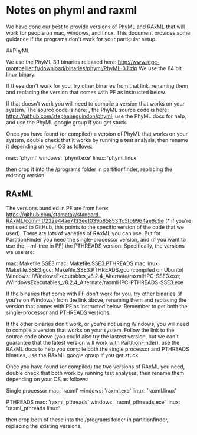 # Notes on phyml and raxml

We have done our best to provide versions of PhyML and RAxML that will work for people on mac, windows, and linux. This document provides some guidance if the programs don't work for your particular setup. 

##PhyML

We use the PhyML 3.1 binaries released here: http://www.atgc-montpellier.fr/download/binaries/phyml/PhyML-3.1.zip
We use the 64 bit linux binary.

If these don't work for you, try other binaries from that link, renaming them and replacing the version that comes with PF as instructed below.

If that doesn't work you will need to compile a version that works on your system. The source code is here: , the PhyML source code is here: https://github.com/stephaneguindon/phyml, use the PhyML docs for help, and use the PhyML google group if you get stuck. 

Once you have found (or compiled) a version of PhyML that works on your system, double check that it works by running a test analysis, then rename it depending on your OS as follows:

mac: 'phyml'
windows: 'phyml.exe'
linux: 'phyml.linux'

then drop it into the /programs folder in partitionfinder, replacing the existing version.

## RAxML

The versions bundled in PF are from here: https://github.com/stamatak/standard-RAxML/commit/222e44ae7133ee1039b85853ffc5fb6964ae9c9e (* if you're not used to GitHub, this points to the specific version of the code that we used). There are lots of varieties of RAxML you can use. But for PartitionFinder you need the single-processor version, and (if you want to use the --ml-tree in PF) the PTHREADS version. Specifically, the versions we use are:

mac: Makefile.SSE3.mac; Makefile.SSE3.PTHREADS.mac
linux: Makefile.SSE3.gcc; Makefile.SSE3.PTHREADS.gcc (compiled on Ubuntu)
Windows: /WindowsExecutables_v8.2.4_Alternate/raxmlHPC-SSE3.exe; /WindowsExecutables_v8.2.4_Alternate/raxmlHPC-PTHREADS-SSE3.exe

If the binaries that come with PF don't work for you, try other binaries (if you're on Windows) from the link above, renaming them and replacing the version that comes with PF as instructed below. Remember to get both the single-processor and PTHREADS versions.

If the other binaries don't work, or you're not using Windows, you will need to compile a version that works on your system. Follow the link to the source code above (you could also try the lastest version, but we can't guarantee that the latest version will work with PartitionFinder), use the RAxML docs to help you compile both the single processor and PTHREADS binaries, use the RAxML google group if you get stuck.

Once you have found (or compiled) the two versions of RAxML you need, double check that both work by running test analyses, then rename them depending on your OS as follows:

Single processor
mac: 'raxml'
windows: 'raxml.exe'
linux: 'raxml.linux'

PTHREADS
mac: 'raxml_pthreads'
windows: 'raxml_pthreads.exe'
linux: 'raxml_pthreads.linux'

then drop both of these into the /programs folder in partitionfinder, replacing the existing versions.